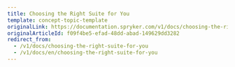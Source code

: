 ```yaml
---
title: Choosing the Right Suite for You
template: concept-topic-template
originalLink: https://documentation.spryker.com/v1/docs/choosing-the-right-suite-for-you
originalArticleId: f09f4be5-efad-48dd-abad-149629dd3282
redirect_from:
  - /v1/docs/choosing-the-right-suite-for-you
  - /v1/docs/en/choosing-the-right-suite-for-you
---
```



